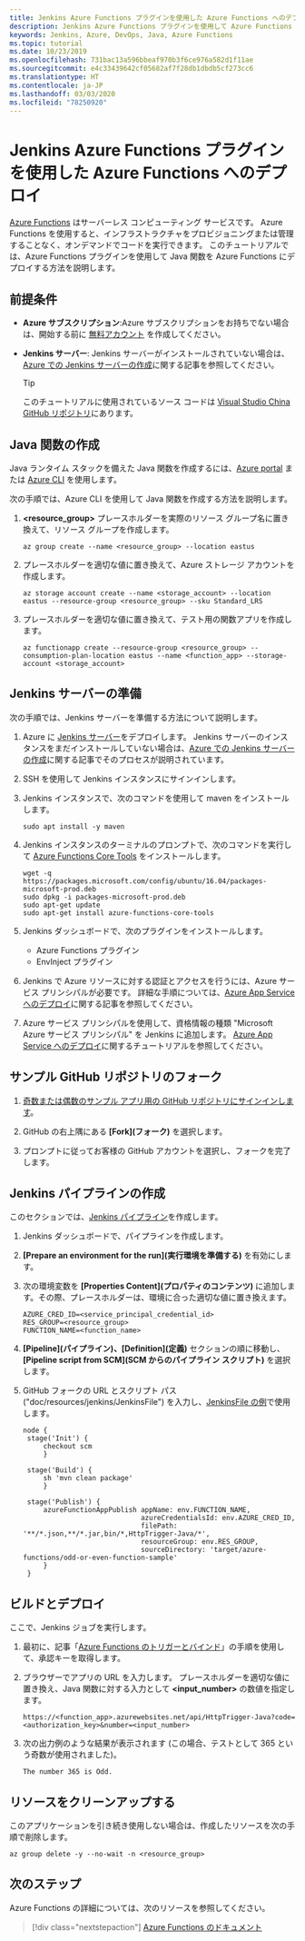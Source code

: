 ```yaml
---
title: Jenkins Azure Functions プラグインを使用した Azure Functions へのデプロイ
description: Jenkins Azure Functions プラグインを使用して Azure Functions にデプロイする方法を説明します
keywords: Jenkins, Azure, DevOps, Java, Azure Functions
ms.topic: tutorial
ms.date: 10/23/2019
ms.openlocfilehash: 731bac13a596bbeaf970b3f6ce976a582d1f11ae
ms.sourcegitcommit: e4c33439642cf05682af7f28db1dbdb5cf273cc6
ms.translationtype: HT
ms.contentlocale: ja-JP
ms.lasthandoff: 03/03/2020
ms.locfileid: "78250920"
---
```

# <a name="deploy-to-azure-functions-using-the-jenkins-azure-functions-plug-in"></a>Jenkins Azure Functions プラグインを使用した Azure Functions へのデプロイ

[Azure Functions](/azure/azure-functions/) はサーバーレス コンピューティング サービスです。 Azure Functions を使用すると、インフラストラクチャをプロビジョニングまたは管理することなく、オンデマンドでコードを実行できます。 このチュートリアルでは、Azure Functions プラグインを使用して Java 関数を Azure Functions にデプロイする方法を説明します。

## <a name="prerequisites"></a>前提条件

- **Azure サブスクリプション**:Azure サブスクリプションをお持ちでない場合は、開始する前に [無料アカウント](https://azure.microsoft.com/free/?ref=microsoft.com&utm_source=microsoft.com&utm_medium=docs&utm_campaign=visualstudio) を作成してください。
- **Jenkins サーバー**: Jenkins サーバーがインストールされていない場合は、[Azure での Jenkins サーバーの作成](./install-jenkins-solution-template.md)に関する記事を参照してください。

  > [!TIP]
  > このチュートリアルに使用されているソース コードは [Visual Studio China GitHub リポジトリ](https://github.com/VSChina/odd-or-even-function/blob/master/src/main/java/com/microsoft/azure/Function.java)にあります。

## <a name="create-a-java-function"></a>Java 関数の作成

Java ランタイム スタックを備えた Java 関数を作成するには、[Azure portal](https://portal.azure.com) または [Azure CLI](/cli/azure/?view=azure-cli-latest) を使用します。

次の手順では、Azure CLI を使用して Java 関数を作成する方法を説明します。

1. **&lt;resource_group>** プレースホルダーを実際のリソース グループ名に置き換えて、リソース グループを作成します。

    ```azurecli
    az group create --name <resource_group> --location eastus
    ```

1. プレースホルダーを適切な値に置き換えて、Azure ストレージ アカウントを作成します。
 
    ```azurecli
    az storage account create --name <storage_account> --location eastus --resource-group <resource_group> --sku Standard_LRS    
    ```

1. プレースホルダーを適切な値に置き換えて、テスト用の関数アプリを作成します。

    ```azurecli
    az functionapp create --resource-group <resource_group> --consumption-plan-location eastus --name <function_app> --storage-account <storage_account>
    ```

## <a name="prepare-jenkins-server"></a>Jenkins サーバーの準備

次の手順では、Jenkins サーバーを準備する方法について説明します。

1. Azure に [Jenkins サーバー](https://aka.ms/jenkins-on-azure)をデプロイします。 Jenkins サーバーのインスタンスをまだインストールしていない場合は、[Azure での Jenkins サーバーの作成](./install-jenkins-solution-template.md)に関する記事でそのプロセスが説明されています。

1. SSH を使用して Jenkins インスタンスにサインインします。

1. Jenkins インスタンスで、次のコマンドを使用して maven をインストールします。

    ```terminal
    sudo apt install -y maven
    ```

1. Jenkins インスタンスのターミナルのプロンプトで、次のコマンドを実行して [Azure Functions Core Tools](/azure/azure-functions/functions-run-local) をインストールします。

    ```terminal
    wget -q https://packages.microsoft.com/config/ubuntu/16.04/packages-microsoft-prod.deb
    sudo dpkg -i packages-microsoft-prod.deb
    sudo apt-get update
    sudo apt-get install azure-functions-core-tools
    ```

1. Jenkins ダッシュボードで、次のプラグインをインストールします。

    - Azure Functions プラグイン
    - EnvInject プラグイン

1. Jenkins で Azure リソースに対する認証とアクセスを行うには、Azure サービス プリンシパルが必要です。 詳細な手順については、[Azure App Service へのデプロイ](./tutorial-jenkins-deploy-web-app-azure-app-service.md)に関する記事を参照してください。

1. Azure サービス プリンシパルを使用して、資格情報の種類 "Microsoft Azure サービス プリンシパル" を Jenkins に追加します。 [Azure App Service へのデプロイ](./tutorial-jenkins-deploy-web-app-azure-app-service.md#add-service-principal-to-jenkins)に関するチュートリアルを参照してください。

## <a name="fork-the-sample-github-repo"></a>サンプル GitHub リポジトリのフォーク

1. [奇数または偶数のサンプル アプリ用の GitHub リポジトリにサインインします](https://github.com/VSChina/odd-or-even-function.git)。

1. GitHub の右上隅にある **[Fork]\(フォーク\)** を選択します。

1. プロンプトに従ってお客様の GitHub アカウントを選択し、フォークを完了します。

## <a name="create-a-jenkins-pipeline"></a>Jenkins パイプラインの作成

このセクションでは、[Jenkins パイプライン](https://jenkins.io/doc/book/pipeline/)を作成します。

1. Jenkins ダッシュボードで、パイプラインを作成します。

1. **[Prepare an environment for the run]\(実行環境を準備する\)** を有効にします。

1. 次の環境変数を **[Properties Content]\(プロパティのコンテンツ\)** に追加します。その際、プレースホルダーは、環境に合った適切な値に置き換えます。

    ```
    AZURE_CRED_ID=<service_principal_credential_id>
    RES_GROUP=<resource_group>
    FUNCTION_NAME=<function_name>
    ```
    
1. **[Pipeline]\(パイプライン\)、[Definition]\(定義\)** セクションの順に移動し、 **[Pipeline script from SCM]\(SCM からのパイプライン スクリプト\)** を選択します。

1. GitHub フォークの URL とスクリプト パス ("doc/resources/jenkins/JenkinsFile") を入力し、[JenkinsFile の例](https://github.com/VSChina/odd-or-even-function/blob/master/doc/resources/jenkins/JenkinsFile)で使用します。

   ```
   node {
    stage('Init') {
        checkout scm
        }

    stage('Build') {
        sh 'mvn clean package'
        }

    stage('Publish') {
        azureFunctionAppPublish appName: env.FUNCTION_NAME, 
                                azureCredentialsId: env.AZURE_CRED_ID, 
                                filePath: '**/*.json,**/*.jar,bin/*,HttpTrigger-Java/*', 
                                resourceGroup: env.RES_GROUP, 
                                sourceDirectory: 'target/azure-functions/odd-or-even-function-sample'
        }
    }
    ```

## <a name="build-and-deploy"></a>ビルドとデプロイ

ここで、Jenkins ジョブを実行します。

1. 最初に、記事「[Azure Functions のトリガーとバインド](/azure/azure-functions/functions-bindings-http-webhook-trigger#authorization-keys)」の手順を使用して、承認キーを取得します。

1. ブラウザーでアプリの URL を入力します。 プレースホルダーを適切な値に置き換え、Java 関数に対する入力として **&lt;input_number>** の数値を指定します。

    ```
    https://<function_app>.azurewebsites.net/api/HttpTrigger-Java?code=<authorization_key>&number=<input_number>
    ```
1. 次の出力例のような結果が表示されます (この場合、テストとして 365 という奇数が使用されました)。

    ```output
    The number 365 is Odd.
    ```

## <a name="clean-up-resources"></a>リソースをクリーンアップする

このアプリケーションを引き続き使用しない場合は、作成したリソースを次の手順で削除します。

```azurecli
az group delete -y --no-wait -n <resource_group>
```

## <a name="next-steps"></a>次のステップ

Azure Functions の詳細については、次のリソースを参照してください。
> [!div class="nextstepaction"]
> [Azure Functions のドキュメント](/azure/azure-functions/)

